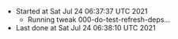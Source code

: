   - Started at Sat Jul 24 06:37:37 UTC 2021
    - Running tweak 000-do-test-refresh-deps...
  - Last done at Sat Jul 24 06:38:10 UTC 2021
